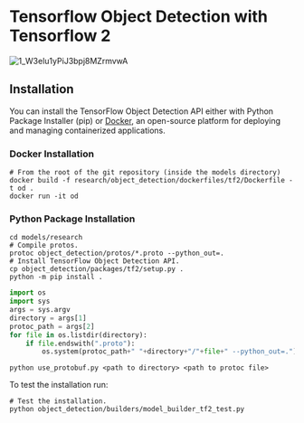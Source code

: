 # Tensorflow Object Detection with Tensorflow 2

![1_W3elu1yPiJ3bpj8MZrmvwA](https://github.com/patilabhi20/gesture-controlled-robotic-hand-by-using-CV/assets/157373320/69461b80-aa9a-4d40-90a0-42955450d4b4)



## Installation

You can install the TensorFlow Object Detection API either with Python Package Installer (pip) or [Docker](https://www.docker.com/), an open-source platform for deploying and managing containerized applications. 



### Docker Installation

```
# From the root of the git repository (inside the models directory)
docker build -f research/object_detection/dockerfiles/tf2/Dockerfile -t od .
docker run -it od
```

### Python Package Installation

```
cd models/research
# Compile protos.
protoc object_detection/protos/*.proto --python_out=.
# Install TensorFlow Object Detection API.
cp object_detection/packages/tf2/setup.py .
python -m pip install .
```


```python
import os
import sys
args = sys.argv
directory = args[1]
protoc_path = args[2]
for file in os.listdir(directory):
    if file.endswith(".proto"):
        os.system(protoc_path+" "+directory+"/"+file+" --python_out=.")
```

```
python use_protobuf.py <path to directory> <path to protoc file>
```

To test the installation run:

```
# Test the installation.
python object_detection/builders/model_builder_tf2_test.py
```




